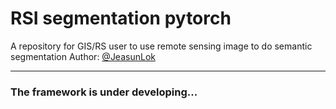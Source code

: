 # RSI segmentation pytorch
A repository for GIS/RS user to use remote sensing image to do semantic segmentation
Author: [@JeasunLok](https://github.com/JeasunLok)
***
### The framework is under developing...